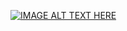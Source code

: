 

[![IMAGE ALT TEXT HERE](https://img.youtube.com/vi/4q5g6eTzJg4/0.jpg)](https://www.youtube.com/watch?v=4q5g6eTzJg4)